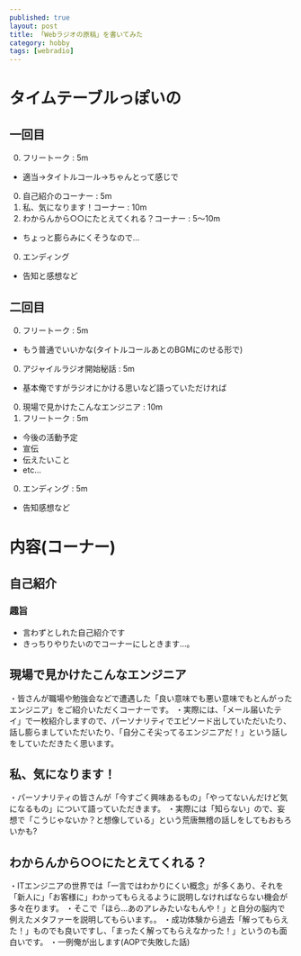 ```yaml
---
published: true
layout: post
title: 「Webラジオの原稿」を書いてみた
category: hobby
tags: [webradio]
---
```


# タイムテーブルっぽいの

## 一回目

0. フリートーク : 5m
  + 適当->タイトルコール->ちゃんとって感じで
0. 自己紹介のコーナー : 5m
0. 私、気になります！コーナー : 10m
0. わからんから○○にたとえてくれる？コーナー : 5〜10m
  + ちょっと膨らみにくそうなので…
0. エンディング
  + 告知と感想など

## 二回目

0. フリートーク : 5m
  + もう普通でいいかな(タイトルコールあとのBGMにのせる形で)
0. アジャイルラジオ開始秘話 : 5m
  + 基本俺ですがラジオにかける思いなど語っていただければ
0. 現場で見かけたこんなエンジニア : 10m
0. フリートーク : 5m
  + 今後の活動予定
  + 宣伝
  + 伝えたいこと
  + etc...
0. エンディング : 5m
  + 告知感想など


# 内容(コーナー)

## 自己紹介

### 趣旨

+ 言わずとしれた自己紹介です
+ きっちりやりたいのでコーナーにしときます…。

## 現場で見かけたこんなエンジニア


・皆さんが職場や勉強会などで遭遇した「良い意味でも悪い意味でもとんがったエンジニア」をご紹介いただくコーナーです。
・実際には、「メール届いたテイ」で一枚紹介しますので、パーソナリティでエピソード出していただいたり、話し膨らましていただいたり、「自分こそ尖ってるエンジニアだ！」という話しをしていただきたく思います。


## 私、気になります！

・パーソナリティの皆さんが「今すごく興味あるもの」「やってないんだけど気になるもの」について語っていただきます。
・実際には「知らない」ので、妄想で「こうじゃないか？と想像している」という荒唐無稽の話しをしてもおもろいかも?

## わからんから○○にたとえてくれる？

・ITエンジニアの世界では「一言ではわかりにくい概念」が多くあり、それを「新人に」「お客様に」わかってもらえるように説明しなければならない機会が多々在ります。
・そこで「ほら…あのアレみたいなもんや！」と自分の脳内で例えたメタファーを説明してもらいます。。
・成功体験から過去「解ってもらえた！」ものでも良いですし、「まったく解ってもらえなかった！」というのも面白いです。
・一例俺が出します(AOPで失敗した話)
